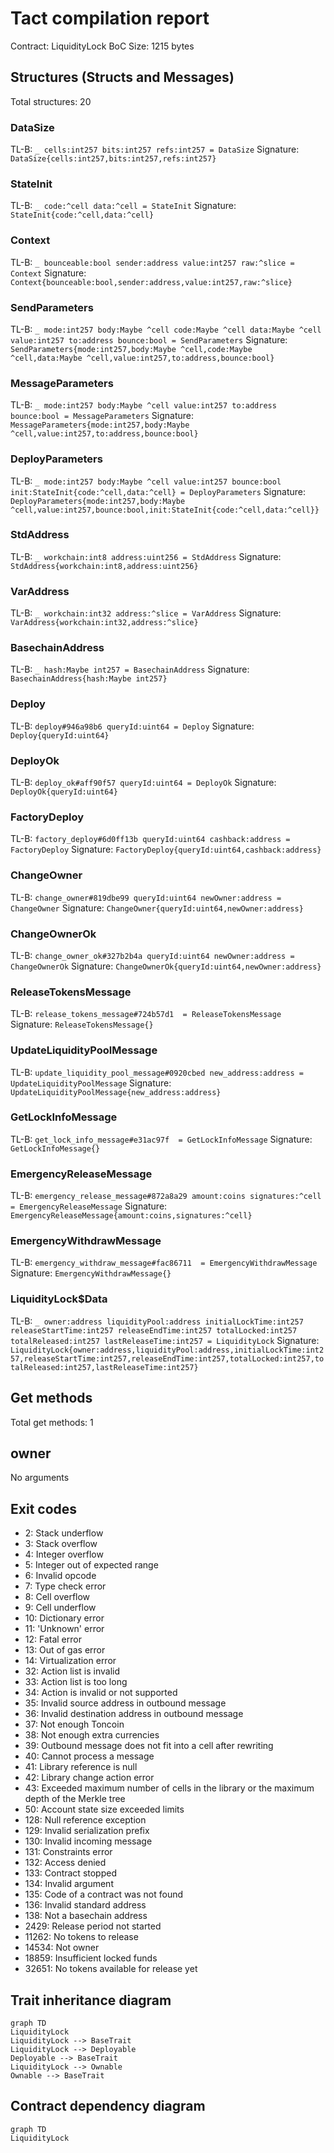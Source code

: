 # Tact compilation report
Contract: LiquidityLock
BoC Size: 1215 bytes

## Structures (Structs and Messages)
Total structures: 20

### DataSize
TL-B: `_ cells:int257 bits:int257 refs:int257 = DataSize`
Signature: `DataSize{cells:int257,bits:int257,refs:int257}`

### StateInit
TL-B: `_ code:^cell data:^cell = StateInit`
Signature: `StateInit{code:^cell,data:^cell}`

### Context
TL-B: `_ bounceable:bool sender:address value:int257 raw:^slice = Context`
Signature: `Context{bounceable:bool,sender:address,value:int257,raw:^slice}`

### SendParameters
TL-B: `_ mode:int257 body:Maybe ^cell code:Maybe ^cell data:Maybe ^cell value:int257 to:address bounce:bool = SendParameters`
Signature: `SendParameters{mode:int257,body:Maybe ^cell,code:Maybe ^cell,data:Maybe ^cell,value:int257,to:address,bounce:bool}`

### MessageParameters
TL-B: `_ mode:int257 body:Maybe ^cell value:int257 to:address bounce:bool = MessageParameters`
Signature: `MessageParameters{mode:int257,body:Maybe ^cell,value:int257,to:address,bounce:bool}`

### DeployParameters
TL-B: `_ mode:int257 body:Maybe ^cell value:int257 bounce:bool init:StateInit{code:^cell,data:^cell} = DeployParameters`
Signature: `DeployParameters{mode:int257,body:Maybe ^cell,value:int257,bounce:bool,init:StateInit{code:^cell,data:^cell}}`

### StdAddress
TL-B: `_ workchain:int8 address:uint256 = StdAddress`
Signature: `StdAddress{workchain:int8,address:uint256}`

### VarAddress
TL-B: `_ workchain:int32 address:^slice = VarAddress`
Signature: `VarAddress{workchain:int32,address:^slice}`

### BasechainAddress
TL-B: `_ hash:Maybe int257 = BasechainAddress`
Signature: `BasechainAddress{hash:Maybe int257}`

### Deploy
TL-B: `deploy#946a98b6 queryId:uint64 = Deploy`
Signature: `Deploy{queryId:uint64}`

### DeployOk
TL-B: `deploy_ok#aff90f57 queryId:uint64 = DeployOk`
Signature: `DeployOk{queryId:uint64}`

### FactoryDeploy
TL-B: `factory_deploy#6d0ff13b queryId:uint64 cashback:address = FactoryDeploy`
Signature: `FactoryDeploy{queryId:uint64,cashback:address}`

### ChangeOwner
TL-B: `change_owner#819dbe99 queryId:uint64 newOwner:address = ChangeOwner`
Signature: `ChangeOwner{queryId:uint64,newOwner:address}`

### ChangeOwnerOk
TL-B: `change_owner_ok#327b2b4a queryId:uint64 newOwner:address = ChangeOwnerOk`
Signature: `ChangeOwnerOk{queryId:uint64,newOwner:address}`

### ReleaseTokensMessage
TL-B: `release_tokens_message#724b57d1  = ReleaseTokensMessage`
Signature: `ReleaseTokensMessage{}`

### UpdateLiquidityPoolMessage
TL-B: `update_liquidity_pool_message#0920cbed new_address:address = UpdateLiquidityPoolMessage`
Signature: `UpdateLiquidityPoolMessage{new_address:address}`

### GetLockInfoMessage
TL-B: `get_lock_info_message#e31ac97f  = GetLockInfoMessage`
Signature: `GetLockInfoMessage{}`

### EmergencyReleaseMessage
TL-B: `emergency_release_message#872a8a29 amount:coins signatures:^cell = EmergencyReleaseMessage`
Signature: `EmergencyReleaseMessage{amount:coins,signatures:^cell}`

### EmergencyWithdrawMessage
TL-B: `emergency_withdraw_message#fac86711  = EmergencyWithdrawMessage`
Signature: `EmergencyWithdrawMessage{}`

### LiquidityLock$Data
TL-B: `_ owner:address liquidityPool:address initialLockTime:int257 releaseStartTime:int257 releaseEndTime:int257 totalLocked:int257 totalReleased:int257 lastReleaseTime:int257 = LiquidityLock`
Signature: `LiquidityLock{owner:address,liquidityPool:address,initialLockTime:int257,releaseStartTime:int257,releaseEndTime:int257,totalLocked:int257,totalReleased:int257,lastReleaseTime:int257}`

## Get methods
Total get methods: 1

## owner
No arguments

## Exit codes
* 2: Stack underflow
* 3: Stack overflow
* 4: Integer overflow
* 5: Integer out of expected range
* 6: Invalid opcode
* 7: Type check error
* 8: Cell overflow
* 9: Cell underflow
* 10: Dictionary error
* 11: 'Unknown' error
* 12: Fatal error
* 13: Out of gas error
* 14: Virtualization error
* 32: Action list is invalid
* 33: Action list is too long
* 34: Action is invalid or not supported
* 35: Invalid source address in outbound message
* 36: Invalid destination address in outbound message
* 37: Not enough Toncoin
* 38: Not enough extra currencies
* 39: Outbound message does not fit into a cell after rewriting
* 40: Cannot process a message
* 41: Library reference is null
* 42: Library change action error
* 43: Exceeded maximum number of cells in the library or the maximum depth of the Merkle tree
* 50: Account state size exceeded limits
* 128: Null reference exception
* 129: Invalid serialization prefix
* 130: Invalid incoming message
* 131: Constraints error
* 132: Access denied
* 133: Contract stopped
* 134: Invalid argument
* 135: Code of a contract was not found
* 136: Invalid standard address
* 138: Not a basechain address
* 2429: Release period not started
* 11262: No tokens to release
* 14534: Not owner
* 18859: Insufficient locked funds
* 32651: No tokens available for release yet

## Trait inheritance diagram

```mermaid
graph TD
LiquidityLock
LiquidityLock --> BaseTrait
LiquidityLock --> Deployable
Deployable --> BaseTrait
LiquidityLock --> Ownable
Ownable --> BaseTrait
```

## Contract dependency diagram

```mermaid
graph TD
LiquidityLock
```